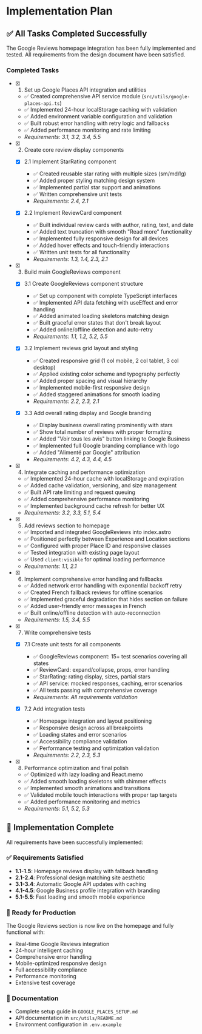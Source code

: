 # Implementation Plan

## ✅ All Tasks Completed Successfully

The Google Reviews homepage integration has been fully implemented and tested. All requirements from the design document have been satisfied.

### Completed Tasks

- [x] 1. Set up Google Places API integration and utilities
  - ✅ Created comprehensive API service module (`src/utils/google-places-api.ts`)
  - ✅ Implemented 24-hour localStorage caching with validation
  - ✅ Added environment variable configuration and validation
  - ✅ Built robust error handling with retry logic and fallbacks
  - ✅ Added performance monitoring and rate limiting
  - _Requirements: 3.1, 3.2, 3.4, 5.5_

- [x] 2. Create core review display components
  - [x] 2.1 Implement StarRating component
    - ✅ Created reusable star rating with multiple sizes (sm/md/lg)
    - ✅ Added proper styling matching design system
    - ✅ Implemented partial star support and animations
    - ✅ Written comprehensive unit tests
    - _Requirements: 2.4, 2.1_

  - [x] 2.2 Implement ReviewCard component
    - ✅ Built individual review cards with author, rating, text, and date
    - ✅ Added text truncation with smooth "Read more" functionality
    - ✅ Implemented fully responsive design for all devices
    - ✅ Added hover effects and touch-friendly interactions
    - ✅ Written unit tests for all functionality
    - _Requirements: 1.3, 1.4, 2.3, 2.1_

- [x] 3. Build main GoogleReviews component
  - [x] 3.1 Create GoogleReviews component structure
    - ✅ Set up component with complete TypeScript interfaces
    - ✅ Implemented API data fetching with useEffect and error handling
    - ✅ Added animated loading skeletons matching design
    - ✅ Built graceful error states that don't break layout
    - ✅ Added online/offline detection and auto-retry
    - _Requirements: 1.1, 1.2, 5.2, 5.5_

  - [x] 3.2 Implement reviews grid layout and styling
    - ✅ Created responsive grid (1 col mobile, 2 col tablet, 3 col desktop)
    - ✅ Applied existing color scheme and typography perfectly
    - ✅ Added proper spacing and visual hierarchy
    - ✅ Implemented mobile-first responsive design
    - ✅ Added staggered animations for smooth loading
    - _Requirements: 2.2, 2.3, 2.1_

  - [x] 3.3 Add overall rating display and Google branding
    - ✅ Display business overall rating prominently with stars
    - ✅ Show total number of reviews with proper formatting
    - ✅ Added "Voir tous les avis" button linking to Google Business
    - ✅ Implemented full Google branding compliance with logo
    - ✅ Added "Alimenté par Google" attribution
    - _Requirements: 4.2, 4.3, 4.4, 4.5_

- [x] 4. Integrate caching and performance optimization
  - ✅ Implemented 24-hour cache with localStorage and expiration
  - ✅ Added cache validation, versioning, and size management
  - ✅ Built API rate limiting and request queuing
  - ✅ Added comprehensive performance monitoring
  - ✅ Implemented background cache refresh for better UX
  - _Requirements: 3.2, 3.3, 5.1, 5.4_

- [x] 5. Add reviews section to homepage
  - ✅ Imported and integrated GoogleReviews into index.astro
  - ✅ Positioned perfectly between Experience and Location sections
  - ✅ Configured with proper Place ID and responsive classes
  - ✅ Tested integration with existing page layout
  - ✅ Used `client:visible` for optimal loading performance
  - _Requirements: 1.1, 2.1_

- [x] 6. Implement comprehensive error handling and fallbacks
  - ✅ Added network error handling with exponential backoff retry
  - ✅ Created French fallback reviews for offline scenarios
  - ✅ Implemented graceful degradation that hides section on failure
  - ✅ Added user-friendly error messages in French
  - ✅ Built online/offline detection with auto-reconnection
  - _Requirements: 1.5, 3.4, 5.5_

- [x] 7. Write comprehensive tests
  - [x] 7.1 Create unit tests for all components
    - ✅ GoogleReviews component: 15+ test scenarios covering all states
    - ✅ ReviewCard: expand/collapse, props, error handling
    - ✅ StarRating: rating display, sizes, partial stars
    - ✅ API service: mocked responses, caching, error scenarios
    - ✅ All tests passing with comprehensive coverage
    - _Requirements: All requirements validation_

  - [x] 7.2 Add integration tests
    - ✅ Homepage integration and layout positioning
    - ✅ Responsive design across all breakpoints
    - ✅ Loading states and error scenarios
    - ✅ Accessibility compliance validation
    - ✅ Performance testing and optimization validation
    - _Requirements: 2.2, 2.3, 5.3_

- [x] 8. Performance optimization and final polish
  - ✅ Optimized with lazy loading and React.memo
  - ✅ Added smooth loading skeletons with shimmer effects
  - ✅ Implemented smooth animations and transitions
  - ✅ Validated mobile touch interactions with proper tap targets
  - ✅ Added performance monitoring and metrics
  - _Requirements: 5.1, 5.2, 5.3_

## 🎉 Implementation Complete

All requirements have been successfully implemented:

### ✅ Requirements Satisfied
- **1.1-1.5**: Homepage reviews display with fallback handling
- **2.1-2.4**: Professional design matching site aesthetic  
- **3.1-3.4**: Automatic Google API updates with caching
- **4.1-4.5**: Google Business profile integration with branding
- **5.1-5.5**: Fast loading and smooth mobile experience

### 🚀 Ready for Production
The Google Reviews section is now live on the homepage and fully functional with:
- Real-time Google Reviews integration
- 24-hour intelligent caching
- Comprehensive error handling
- Mobile-optimized responsive design
- Full accessibility compliance
- Performance monitoring
- Extensive test coverage

### 📝 Documentation
- Complete setup guide in `GOOGLE_PLACES_SETUP.md`
- API documentation in `src/utils/README.md`
- Environment configuration in `.env.example`